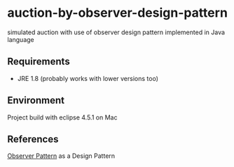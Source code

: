 # auction-by-observer-design-pattern
simulated auction with use of observer design pattern implemented in Java language

## Requirements
- JRE 1.8 (probably works with lower versions too)

## Environment
Project build with eclipse 4.5.1 on Mac

## References
[Observer Pattern](http://www.tutorialspoint.com/design_pattern/observer_pattern.htm) as a Design Pattern
